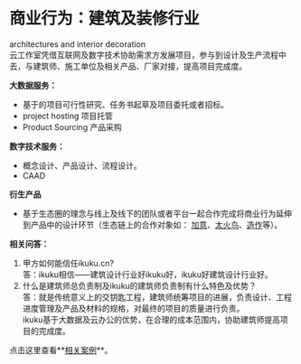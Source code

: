 # 商业行为：建筑及装修行业

architectures and interior decoration  
云工作室凭借互联网及数字技术协助需求方发展项目，参与到设计及生产流程中去，与建筑师、施工单位及相关产品、厂家对接，提高项目完成度。

**大数据服务：**  
* 基于的项目可行性研究、任务书起草及项目委托或者招标。
* project hosting 项目托管 
* Product Sourcing 产品采购 
 
**数字技术服务：**  
* 概念设计、产品设计、流程设计。 
* CAAD 

**衍生产品**  
* 基于生态圈的理念与线上及线下的团队或者平台一起合作完成将商业行为延伸到产品中的设计环节（生态链上的合作对象如： [加意](http://jiae.com/)、[太火鸟](http://www.taihuoniao.com/)、[造作](http://zaozuo.com)等）。


**相关问答：**

1. 甲方如何能信任ikuku.cn?  
   答：ikuku相信——建筑设计行业好ikuku好，ikuku好建筑设计行业好。
2. 什么是建筑师总负责制及ikuku的建筑师负责制有什么特色及优势？  
   答：就是传统意义上的交钥匙工程，建筑师统筹项目的进展，负责设计、工程进度管理及产品及材料的规格，对最终的项目的质量进行负责。  
ikuku基于大数据及云办公的优势，在合理的成本范围内，协助建筑师提高项目的完成度。


点击这里查看**[相关案例](cases.md)**。  

